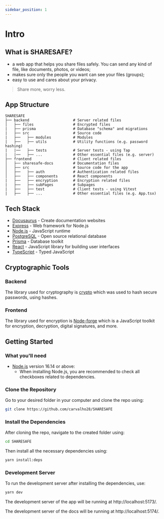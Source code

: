```yaml
---
sidebar_position: 1
---
```


# Intro

## What is SHARESAFE?

- a web app that helps you share files safely. You can send any kind of file, like documents, photos, or videos;
- makes sure only the people you want can see your files (groups);
- easy to use and cares about your privacy.

> Share more, worry less.

## App Structure

```
SHARESAFE
├── backend                    # Server related files
│   ├── files                  # Encrypted files
|   ├── prisma                 # Database "schema" and migrations
|   ├── src                    # Source code
|   ├──   ├── modules          # Modules
|   ├──   ├── utils            # Utility functions (e.g. password hashing)
|   |──   ├── tests            # Server tests - using Tap
|   |──   ├── ...              # Other essential files (e.g. server)
├── frontend                   # Client related files
│   ├── sharesafe-docs         # Documentation files
│   ├── src                    # Source code for the app
│   ├──   ├── auth             # Authentication related files
│   ├──   ├── components       # React components
|   ├──   ├── encryption       # Encryption related files
|   ├──   ├── subPages         # Subpages
|   ├──   ├── test             # Client tests - using Vitest
|   ├──   ├── ...              # Other essential files (e.g. App.tsx)
```

## Tech Stack

- [Docusaurus](https://docusaurus.io/) - Create documentation websites
- [Express](https://expressjs.com/) - Web framework for Node.js
- [Node.js](https://nodejs.org/en/) - JavaScript runtime
- [PostgreSQL](https://www.postgresql.org/) - Open source relational database
- [Prisma](https://www.prisma.io/) - Database toolkit
- [React](https://reactjs.org/) - JavaScript library for building user interfaces
- [TypeScript](https://www.typescriptlang.org/) - Typed JavaScript

## Cryptographic Tools

### Backend

The library used for cryptography is [crypto](https://nodejs.org/api/crypto.html) which was used to hash secure passwords, using hashes.

### Frontend

The library used for encryption is [Node-forge](https://github.com/digitalbazaar/forge) which is a JavaScript toolkit for encryption, decryption, digital signatures, and more.

## Getting Started

### What you'll need

- [Node.js](https://nodejs.org/en/download/) version 16.14 or above:
  - When installing Node.js, you are recommended to check all checkboxes related to dependencies.

### Clone the Repository

Go to your desired folder in your computer and clone the repo using:

```bash
git clone https://github.com/carvalho28/SHARESAFE
```

### Install the Dependencies

After cloning the repo, navigate to the created folder using:

```bash
cd SHARESAFE
```

Then install all the necessary dependencies using:

```bash
yarn install:deps
```

### Development Server

To run the development server after installing the dependencies, use:

```bash
yarn dev
```

The development server of the app will be running at http://localhost:5173/.

The development server of the docs will be running at http://localhost:5174/.

<!--
Generate a new Docusaurus site using the **classic template**.

The classic template will automatically be added to your project after you run the command:

```bash
npm init docusaurus@latest my-website classic
```

You can type this command into Command Prompt, Powershell, Terminal, or any other integrated terminal of your code editor.

The command also installs all necessary dependencies you need to run Docusaurus.

## Start your site

Run the development server:

```bash
cd my-website
npm run start
```

The `cd` command changes the directory you're working with. In order to work with your newly created Docusaurus site, you'll need to navigate the terminal there.

The `npm run start` command builds your website locally and serves it through a development server, ready for you to view at http://localhost:3000/.

Open `docs/intro.md` (this page) and edit some lines: the site **reloads automatically** and displays your changes. -->
